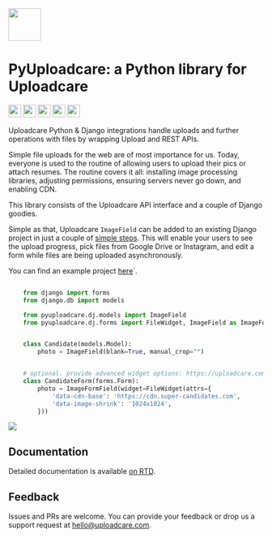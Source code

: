 
<img src="https://ucarecdn.com/2f4864b7-ed0e-4411-965b-8148623aa680/-/inline/yes/uploadcare-logo-mark.svg" target="" width="64" height="64" float="left">

# PyUploadcare: a Python library for Uploadcare

<p float="left">
  <img src="https://badge.fury.io/py/pyuploadcare.svg" height="25" />
  <img src="https://github.com/uploadcare/pyuploadcare/actions/workflows/test.yml/badge.svg" height="25" /> 
  <img src="https://readthedocs.org/projects/pyuploadcare/badge/?version=latest" height="25" />
  <img src="https://coveralls.io/repos/github/uploadcare/pyuploadcare/badge.svg?branch=master" height="25" />
  <img src="https://img.shields.io/badge/tech-stack-0690fa.svg?style=flat" height="25" />
</p>

Uploadcare Python & Django integrations handle uploads and further operations
with files by wrapping Upload and REST APIs.

Simple file uploads for the web are of most importance for us. Today, everyone
is used to the routine of allowing users to upload their pics or attach resumes.
The routine covers it all: installing image processing libraries, adjusting
permissions, ensuring servers never go down, and enabling CDN.

This library consists of the Uploadcare API interface and a couple of Django
goodies.

Simple as that, Uploadcare ``ImageField`` can be added to an
existing Django project in just a couple of [simple steps](https://pyuploadcare.readthedocs.org/en/latest/quickstart.html).
This will enable your users to see the upload progress, pick files
from Google Drive or Instagram, and edit a form while files are
being uploaded asynchronously.

You can find an example project [here](<https://github.com/uploadcare/pyuploadcare-example>)`.

[id]: http://b.org/ "title"

```python

    from django import forms
    from django.db import models

    from pyuploadcare.dj.models import ImageField
    from pyuploadcare.dj.forms import FileWidget, ImageField as ImageFormField


    class Candidate(models.Model):
        photo = ImageField(blank=True, manual_crop="")


    # optional. provide advanced widget options: https://uploadcare.com/docs/uploads/widget/config/#options
    class CandidateForm(forms.Form):
        photo = ImageFormField(widget=FileWidget(attrs={
            'data-cdn-base': 'https://cdn.super-candidates.com',
            'data-image-shrink': '1024x1024',
        }))

```

![](https://ucarecdn.com/dbb4021e-b20e-40fa-907b-3da0a4f8ed70/-/resize/800/manual_crop.png)

## Documentation

Detailed documentation is available [on RTD](<https://pyuploadcare.readthedocs.io/en/latest/>).


## Feedback


Issues and PRs are welcome. You can provide your feedback or drop us a support
request at [hello@uploadcare.com](hello@uploadcare.com).
